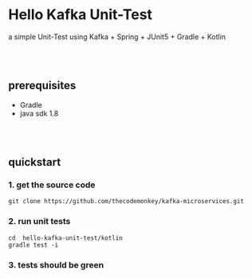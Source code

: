 # Hello Kafka Unit-Test
a simple Unit-Test using Kafka + Spring + JUnit5 + Gradle + Kotlin

<br/><br/>
## prerequisites

- Gradle
- java sdk 1.8

<br/><br/>

## quickstart

### 1. get the source code

```shell
git clone https://github.com/thecodemonkey/kafka-microservices.git
```

### 2. run unit tests

```shell
cd  hello-kafka-unit-test/kotlin
gradle test -i 
```

### 3. tests should be green

<br/><br/>
